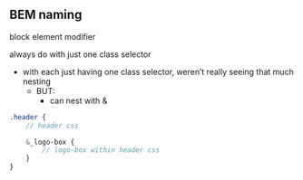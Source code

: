 ## BEM naming
block element modifier

always do with just one class selector
- with each just having one class selector, weren’t really seeing that much nesting
	- BUT: 
		- can nest with &
```scss
.header {
	// header css

	&_logo-box {
		// logo-box within header css
	}
}
```

